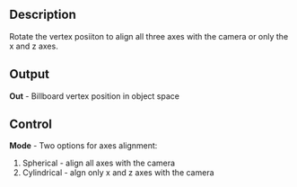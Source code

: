 ## Description
Rotate the vertex posiiton to align all three axes with the camera or only the x and z axes.


## Output
**Out** - Billboard vertex position in object space 


## Control
**Mode** - Two options for axes alignment:
1. Spherical - align all axes with the camera
2. Cylindrical - algn only x and z axes with the camera
